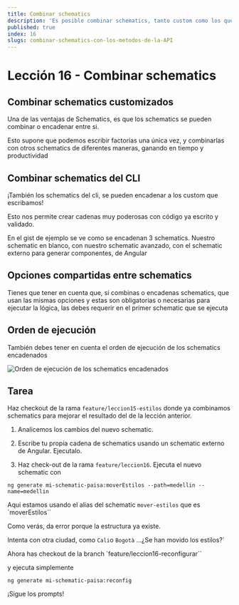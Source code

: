 ```yaml
---
title: Combinar schematics
description: 'Es posible combinar schematics, tanto custom como los que existen en el CLI '
published: true
index: 16
slugs: combinar-schematics-con-los-metodos-de-la-API
---
```


# Lección 16 - Combinar schematics

## Combinar schematics customizados

Una de las ventajas de Schematics, es que los schematics se pueden combinar o encadenar entre si. 

Esto supone que podemos escribir factorías una única vez, y combinarlas con otros schematics de diferentes maneras, ganando en tiempo y productividad

## Combinar schematics del CLI

¡También los schematics del cli, se pueden encadenar a los custom que escribamos!

Esto nos permite crear cadenas muy poderosas con código ya escrito y validado.

En el gist de ejemplo se ve como se encadenan 3 schematics. Nuestro schematic en blanco, con nuestro schematic avanzado, con el schematic externo para generar componentes, de Angular

<script src="https://gist.github.com/anfibiacreativa/b2bb69cb0bd34d95f0b328ef26b754a7.js"></script>

## Opciones compartidas entre schematics

Tienes que tener en cuenta que, si combinas o encadenas schematics, que usan las mismas opciones y estas son obligatorias o necesarias para ejecutar la lógica, las debes requerir en el primer schematic que se ejecuta

## Orden de ejecución

También debes tener en cuenta el orden de ejecución de los schematics encadenados

![Orden de ejecución de los schematics encadenados](https://res.cloudinary.com/anfibiacreativa/image/upload/v1597346712/taller-schematics/lifecycle_qz0rxi.jpg "Orden de ejecución de los schematics encadenados")

## Tarea 

Haz checkout de la rama `feature/leccion15-estilos` donde ya combinamos schematics para mejorar el resultado del de la lección anterior. 

1. Analicemos los cambios del nuevo schematic.

2. Escribe tu propia cadena de schematics usando un schematic externo de Angular. Ejecutalo.

3. Haz check-out de la rama `feature/leccion16`. Ejecuta el nuevo schematic con

```ng generate mi-schematic-paisa:moverEstilos --path=medellin --name=medellin```

Aqui estamos usando el alias del schematic `mover-estilos` que es `moverEstilos``

Como verás, da error porque la estructura ya existe.

Intenta con otra ciudad, como `Cali`o `Bogotà` ...¿Se han movido los estilos?`

Ahora has checkout de la branch `feature/leccion16-reconfigurar``

y ejecuta simplemente 

```ng generate mi-schematic-paisa:reconfig```

¡Sigue los prompts!